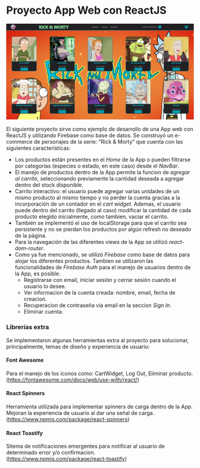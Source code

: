 # Proyecto App Web con ReactJS

![Image text](./public/img/homeImage.png)

El siguiente proyecto sirve como ejemplo de desarrollo de una App web con ReactJS y utilizando Firebase como base de datos. Se construyó un e-commerce de personajes de la serie: "Rick & Morty" que cuenta con las siguientes características:

* Los productos están presentes en el *Home* de la App o pueden filtrarse por categorías (especies o estado, en este caso) desde el *NavBar*.
* El manejo de productos dentro de la App permite la funcion de *agregar al carrito*, seleccionando previamente la cantidad deseada a agregar dentro del stock disponible.
* Carrito interactivo: el usuario puede agregar varias unidades de un mismo producto al mismo tiempo y no perder la cuenta gracias a la incorporación de un contador en el *cart widget*. Ademas, el usuario puede dentro del carrito (llegado al caso) modificar la cantidad de cada producto elegido inicialmente, como tambien, vaciar el carrito. 
* También se implementó el uso de localStorage para que el carrito sea persistente y no se pierdan los productos por algún refresh no deseado de la página.
* Para la navegación de las diferentes views de la App se utilizó *react-dom-router*.
* Como ya fue mencionado, se utilizó *Firebase* como base de datos para alojar los diferentes productos. Tambien se utilizaron las funcionalidades de *Firebase Auth* para el manejo de usuarios dentro de la App, es posible:
    * Registrarse con email, iniciar sesión y cerrar sesión cuando el usuario lo desee.
    * Ver informacion de la cuenta creada: nombre, email, fecha de creacion.
    * Recuperacion de contraseña via email en la seccion *Sign In*.
    * Eliminar cuenta.

### Librerías extra

Se implementaron algunas herramientas extra al proyecto para solucionar, principalmente, temas de diseño y experiencia de usuario:

#### Font Awesome
Para el manejo de los iconos como: CartWidget, Log Out, Eliminar producto.
(https://fontawesome.com/docs/web/use-with/react/)

#### React Spinners
Herramienta utilizada para implementar spinners de carga dentro de la App. Mejoran la experiencia de usuario al dar una señal de carga.
(https://www.npmjs.com/package/react-spinners)

#### React Toastify
Sitema de notificaciones emergentes para notificar al usuario de determinado error y/o confirmacion.
(https://www.npmjs.com/package/react-toastify)